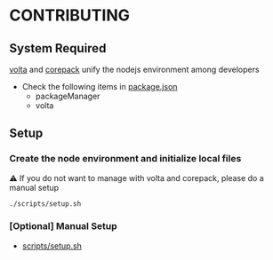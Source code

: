 # CONTRIBUTING

## System Required

[volta](https://volta.sh/) and [corepack](https://github.com/nodejs/corepack) unify the nodejs environment among developers

- Check the following items in [package.json](package.json)
  - packageManager
  - volta

## Setup

### Create the node environment and initialize local files

⚠️ If you do not want to manage with volta and corepack, please do a manual setup

```sh
./scripts/setup.sh
```

### [Optional] Manual Setup

- [scripts/setup.sh](scripts/setup.sh)
